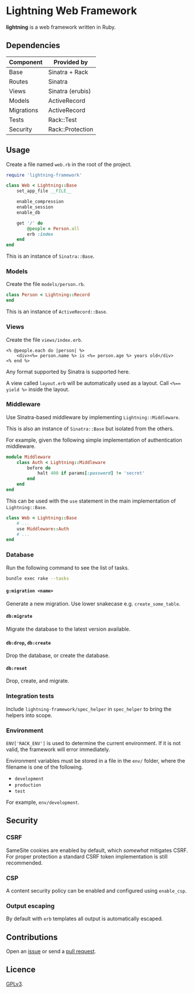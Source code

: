 # Lightning Web Framework

**lightning** is a web framework written in Ruby.

## Dependencies

| Component  | Provided by       |
|------------|-------------------|
| Base       | Sinatra + Rack    |
| Routes     | Sinatra           |
| Views      | Sinatra (erubis)  |
| Models     | ActiveRecord      |
| Migrations | ActiveRecord      |
| Tests      | Rack::Test        |
| Security   | Rack::Protection  |

## Usage

Create a file named `web.rb` in the root of the project.

```rb
require 'lightning-framework'

class Web < Lightning::Base
    set_app_file __FILE__

    enable_compression
    enable_session
    enable_db

    get '/' do
        @people = Person.all
        erb :index
    end
end
```

This is an instance of `Sinatra::Base`.

### Models

Create the file `models/person.rb`.

```rb
class Person < Lightning::Record
end
```

This is an instance of `ActiveRecord::Base`.

### Views

Create the file `views/index.erb`.

```erb
<% @people.each do |person| %>
    <div><%= person.name %> is <%= person.age %> years old</div>
<% end %>
```

Any format supported by Sinatra is supported here.

A view called `layout.erb` will be automatically used as a layout. Call `<%== yield %>` inside the layout.

### Middleware

Use Sinatra-based middleware by implementing `Lightning::Middleware`.

This is also an instance of `Sinatra::Base` but isolated from the others.

For example, given the following simple implementation of authentication middleware.

```rb
module Middleware
    class Auth < Lightning::Middleware
        before do
            halt 400 if params[:password] != 'secret'
        end
    end
end
```

This can be used with the `use` statement in the main implementation of `Lightning::Base`.

```rb
class Web < Lightning::Base
    # ...
    use Middleware::Auth
    # ...
end
```

### Database

Run the following command to see the list of tasks.

```bash
bundle exec rake --tasks
```

#### `g:migration <name>`

Generate a new migration. Use lower snakecase e.g. `create_some_table`.

#### `db:migrate`

Migrate the database to the latest version available.

#### `db:drop`, `db:create`

Drop the database, or create the database.

#### `db:reset`

Drop, create, and migrate.

### Integration tests

Include `lightning-framework/spec_helper` in `spec_helper` to bring the helpers into scope.

### Environment

`ENV['RACK_ENV']` is used to determine the current environment. If it is not valid, the framework will error immediately.

Environment variables must be stored in a file in the `env/` folder, where the filename is one of the following.

- `development`
- `production`
- `test`

For example, `env/development`.

## Security

### CSRF

SameSite cookies are enabled by default, which _somewhat_ mitigates CSRF. For proper protection a standard CSRF token implementation is still recommended.

### CSP

A content security policy can be enabled and configured using `enable_csp`.

### Output escaping

By default with `erb` templates all output is automatically escaped.

## Contributions

Open an [issue](https://github.com/crdx/lightning/issues) or send a [pull request](https://github.com/crdx/lightning/pulls).

## Licence

[GPLv3](LICENCE).
